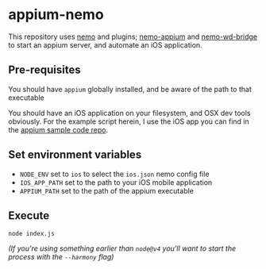# appium-nemo

This repository uses [nemo](https://github.com/paypal/nemo) and plugins; [nemo-appium](https://github.com/paypal/nemo-appium) 
and [nemo-wd-bridge](https://github.com/paypal/nemo-wd-bridge) to start an appium server, and automate an iOS application.

## Pre-requisites

You should have `appium` globally installed, and be aware of the path to that executable

You should have an iOS application on your filesystem, and OSX dev tools obviously. For the example script herein, I use 
the iOS app you can find in the [appium sample code repo](https://github.com/appium/sample-code).

## Set environment variables

* `NODE_ENV` set to `ios` to select the `ios.json` nemo config file
* `IOS_APP_PATH` set to the path to your iOS mobile application
* `APPIUM_PATH` set to the path of the appium executable

## Execute

`node index.js`

_(If you're using something earlier than `node@v4` you'll want to start the process with the `--harmony` flag)_
